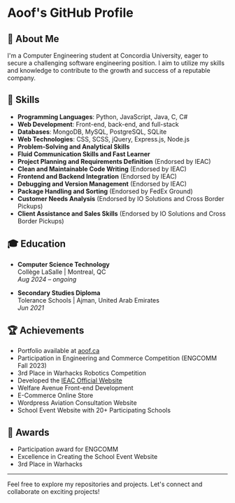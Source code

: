 # Aoof's GitHub Profile

## 👋 About Me
I'm a Computer Engineering student at Concordia University, eager to secure a challenging software engineering position. I aim to utilize my skills and knowledge to contribute to the growth and success of a reputable company.

## 🚀 Skills
- **Programming Languages**: Python, JavaScript, Java, C, C#
- **Web Development**: Front-end, back-end, and full-stack
- **Databases**: MongoDB, MySQL, PostgreSQL, SQLite
- **Web Technologies**: CSS, SCSS, jQuery, Express.js, Node.js
- **Problem-Solving and Analytical Skills**
- **Fluid Communication Skills and Fast Learner**
- **Project Planning and Requirements Definition** (Endorsed by IEAC)
- **Clean and Maintainable Code Writing** (Endorsed by IEAC)
- **Frontend and Backend Integration** (Endorsed by IEAC)
- **Debugging and Version Management** (Endorsed by IEAC)
- **Package Handling and Sorting** (Endorsed by FedEx Ground)
- **Customer Needs Analysis** (Endorsed by IO Solutions and Cross Border Pickups)
- **Client Assistance and Sales Skills** (Endorsed by IO Solutions and Cross Border Pickups)

## 🎓 Education
- **Computer Science Technology**  
  Collège LaSalle | Montreal, QC  
  *Aug 2024 – ongoing*

- **Secondary Studies Diploma**  
  Tolerance Schools | Ajman, United Arab Emirates  
  *Jun 2021*

## 🏆 Achievements
- Portfolio available at [aoof.ca](https://aoof.ca)
- Participation in Engineering and Commerce Competition (ENGCOMM Fall 2023)
- 3rd Place in Warhacks Robotics Competition
- Developed the [IEAC Official Website](https://ieac.ca)
- Welfare Avenue Front-end Development
- E-Commerce Online Store
- Wordpress Aviation Consultation Website
- School Event Website with 20+ Participating Schools

## 🥇 Awards
- Participation award for ENGCOMM
- Excellence in Creating the School Event Website
- 3rd Place in Warhacks

---

Feel free to explore my repositories and projects. Let's connect and collaborate on exciting projects!
